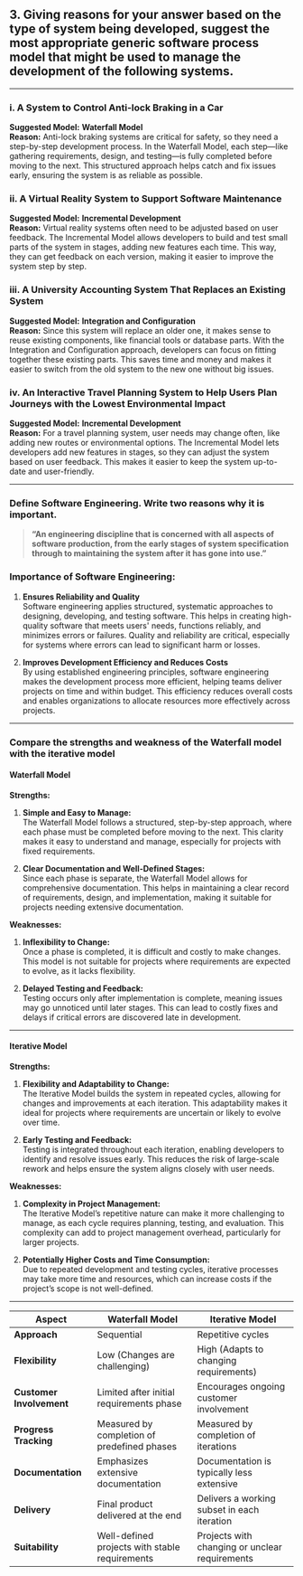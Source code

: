 ## 3. Giving reasons for your answer based on the type of system being  developed, suggest the most appropriate generic software process model that  might be used to manage the development of the following systems.



---

### i. A System to Control Anti-lock Braking in a Car
**Suggested Model:** **Waterfall Model**  
**Reason:** Anti-lock braking systems are critical for safety, so they need a step-by-step development process. In the Waterfall Model, each step—like gathering requirements, design, and testing—is fully completed before moving to the next. This structured approach helps catch and fix issues early, ensuring the system is as reliable as possible.

### ii. A Virtual Reality System to Support Software Maintenance
**Suggested Model:** **Incremental Development**  
**Reason:** Virtual reality systems often need to be adjusted based on user feedback. The Incremental Model allows developers to build and test small parts of the system in stages, adding new features each time. This way, they can get feedback on each version, making it easier to improve the system step by step.

### iii. A University Accounting System That Replaces an Existing System
**Suggested Model:** **Integration and Configuration**  
**Reason:** Since this system will replace an older one, it makes sense to reuse existing components, like financial tools or database parts. With the Integration and Configuration approach, developers can focus on fitting together these existing parts. This saves time and money and makes it easier to switch from the old system to the new one without big issues.

### iv. An Interactive Travel Planning System to Help Users Plan Journeys with the Lowest Environmental Impact
**Suggested Model:** **Incremental Development**  
**Reason:** For a travel planning system, user needs may change often, like adding new routes or environmental options. The Incremental Model lets developers add new features in stages, so they can adjust the system based on user feedback. This makes it easier to keep the system up-to-date and user-friendly.

---

### Define Software Engineering. Write two reasons why it is important. 


> **“An engineering discipline that is concerned with all aspects of software production, from the early stages of system specification through to maintaining the system after it has gone into use.”**

### Importance of Software Engineering:

1. **Ensures Reliability and Quality**  
   Software engineering applies structured, systematic approaches to designing, developing, and testing software. This helps in creating high-quality software that meets users' needs, functions reliably, and minimizes errors or failures. Quality and reliability are critical, especially for systems where errors can lead to significant harm or losses.

2. **Improves Development Efficiency and Reduces Costs**  
   By using established engineering principles, software engineering makes the development process more efficient, helping teams deliver projects on time and within budget. This efficiency reduces overall costs and enables organizations to allocate resources more effectively across projects.
---
### Compare the strengths and weakness of the Waterfall model with the iterative model 


#### Waterfall Model

**Strengths:**

1. **Simple and Easy to Manage:**  
   The Waterfall Model follows a structured, step-by-step approach, where each phase must be completed before moving to the next. This clarity makes it easy to understand and manage, especially for projects with fixed requirements.

2. **Clear Documentation and Well-Defined Stages:**  
   Since each phase is separate, the Waterfall Model allows for comprehensive documentation. This helps in maintaining a clear record of requirements, design, and implementation, making it suitable for projects needing extensive documentation.

**Weaknesses:**

1. **Inflexibility to Change:**  
   Once a phase is completed, it is difficult and costly to make changes. This model is not suitable for projects where requirements are expected to evolve, as it lacks flexibility.

2. **Delayed Testing and Feedback:**  
   Testing occurs only after implementation is complete, meaning issues may go unnoticed until later stages. This can lead to costly fixes and delays if critical errors are discovered late in development.

---

#### Iterative Model

**Strengths:**

1. **Flexibility and Adaptability to Change:**  
   The Iterative Model builds the system in repeated cycles, allowing for changes and improvements at each iteration. This adaptability makes it ideal for projects where requirements are uncertain or likely to evolve over time.

2. **Early Testing and Feedback:**  
   Testing is integrated throughout each iteration, enabling developers to identify and resolve issues early. This reduces the risk of large-scale rework and helps ensure the system aligns closely with user needs.

**Weaknesses:**

1. **Complexity in Project Management:**  
   The Iterative Model’s repetitive nature can make it more challenging to manage, as each cycle requires planning, testing, and evaluation. This complexity can add to project management overhead, particularly for larger projects.

2. **Potentially Higher Costs and Time Consumption:**  
   Due to repeated development and testing cycles, iterative processes may take more time and resources, which can increase costs if the project’s scope is not well-defined.

---
| Aspect              | Waterfall Model                                  | Iterative Model                                       |
|---------------------|--------------------------------------------------|-------------------------------------------------------|
| **Approach**        | Sequential                                       | Repetitive cycles                                     |
| **Flexibility**     | Low (Changes are challenging)                    | High (Adapts to changing requirements)                |
| **Customer Involvement** | Limited after initial requirements phase     | Encourages ongoing customer involvement               |
| **Progress Tracking** | Measured by completion of predefined phases    | Measured by completion of iterations                  |
| **Documentation**   | Emphasizes extensive documentation               | Documentation is typically less extensive             |
| **Delivery**        | Final product delivered at the end               | Delivers a working subset in each iteration           |
| **Suitability**     | Well-defined projects with stable requirements   | Projects with changing or unclear requirements        |

